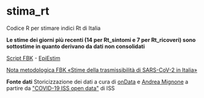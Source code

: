 # stima_rt

Codice R per stimare indici Rt di Italia

**Le stime dei giorni più recenti (14 per Rt_sintomi e 7 per Rt_ricoveri) sono sottostime in quanto derivano da dati non consolidati**

[Script FBK](https://www.epicentro.iss.it/coronavirus/open-data/calcolo_rt_italia.zip) - [EpiEstim](https://cran.r-project.org/package=EpiEstim)

[Nota metodologica FBK «Stime della trasmissibilità di SARS-CoV-2 in Italia»](https://www.epicentro.iss.it/coronavirus/open-data/rt.pdf)


**Fonte dati**
Storicizzazione dei dati a cura di [onData](https://github.com/ondata/covid19italia/tree/master/webservices/iss_epicentro_dati) e [Andrea Mignone](https://github.com/floatingpurr/covid-19_sorveglianza_integrata_italia) a partire da ["COVID-19 ISS open data"](https://www.epicentro.iss.it/coronavirus/open-data/covid_19-iss.xlsx) di ISS
